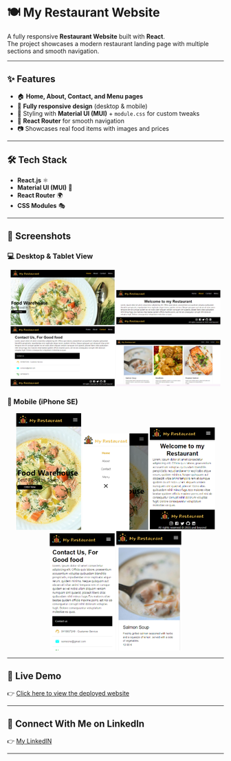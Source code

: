 # 🍽️ My Restaurant Website

A fully responsive **Restaurant Website** built with **React**.  
The project showcases a modern restaurant landing page with multiple sections and smooth navigation.

---

## ✨ Features

- 🏠 **Home, About, Contact, and Menu pages**  
- 📱 **Fully responsive design** (desktop & mobile)  
- 🎨 Styling with **Material UI (MUI)** + `module.css` for custom tweaks  
- 🔀 **React Router** for smooth navigation  
- 📷 Showcases real food items with images and prices  

---

## 🛠️ Tech Stack

- **React.js** ⚛️  
- **Material UI (MUI)** 🎨  
- **React Router** 🌍  
- **CSS Modules** 🎭  

---

## 📸 Screenshots

### 💻 Desktop & Tablet View
<p align="center">
  <img src="./public/images/Home_Page.png" width="48%%" />
  <img src="./public/images/About_Page.png" width="48%" />
  <img src="./public/images/Contact_Page.png" width="48%" />
  <img src="./public/images/Menu_Page.png" width="48%" />
</p>

### 📱 Mobile (iPhone SE)
<p align="center">
  <img src="./public/images/Mobile_Home_Page.png" width="30%" />
  <img src="./public/images/Mobule_Menu.png" width="30%" />
  <img src="./public/images/Mobile_About_us.png" width="30%" />
  <img src="./public/images/Mobile_Contact.png" width="30%" />
  <img src="./public/images/Mobile_Menu.png" width="30%" />
</p>


---

## 🚀 Live Demo

👉 [Click here to view the deployed website](https://react-restaurant-ui-blue.vercel.app/)

---
## 🔗 Connect With Me on LinkedIn

👉 [My LinkedIN](https://www.linkedin.com/in/basudev-pokharel/)

---